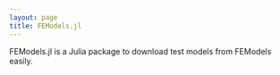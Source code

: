 ```yaml
---
layout: page
title: FEModels.jl
---
```


FEModels.jl is a Julia package to download test models from FEModels easily.

